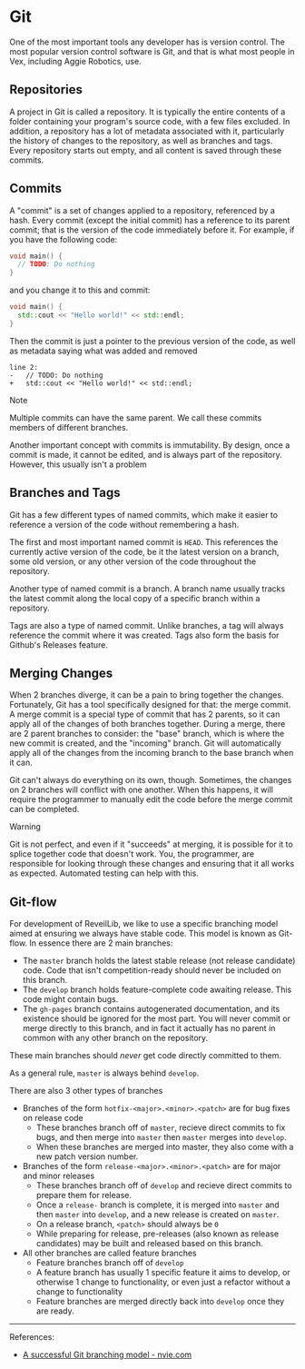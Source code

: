 # Git

One of the most important tools any developer has is version control. The most popular version control software is Git, and that is what most people in Vex, including Aggie Robotics, use.

## Repositories

A project in Git is called a repository. It is typically the entire contents of a folder containing your program's source code, with a few files excluded. In addition, a repository has a lot of metadata associated with it, particularly the history of changes to the repository, as well as branches and tags. Every repository starts out empty, and all content is saved through these commits.

## Commits

A "commit" is a set of changes applied to a repository, referenced by a hash. Every commit (except the initial commit) has a reference to its parent commit; that is the version of the code immediately before it. For example, if you have the following code:

```cpp
void main() {
  // TODO: Do nothing
}
```

and you change it to this and commit:

```cpp
void main() {
  std::cout << "Hello world!" << std::endl;
}
```

Then the commit is just a pointer to the previous version of the code, as well as metadata saying what was added and removed

```
line 2:
-   // TODO: Do nothing
+   std::cout << "Hello world!" << std::endl;
```

> [!NOTE]
> Multiple commits can have the same parent. We call these commits members of different branches.

Another important concept with commits is immutability. By design, once a commit is made, it cannot be edited, and is always part of the repository. However, this usually isn't a problem

## Branches and Tags

Git has a few different types of named commits, which make it easier to reference a version of the code without remembering a hash. 

The first and most important named commit is `HEAD`. This references the currently active version of the code, be it the latest version on a branch, some old version, or any other version of the code throughout the repository.

Another type of named commit is a branch. A branch name usually tracks the latest commit along the local copy of a specific branch within a repository.

Tags are also a type of named commit. Unlike branches, a tag will always reference the commit where it was created. Tags also form the basis for Github's Releases feature.

## Merging Changes

When 2 branches diverge, it can be a pain to bring together the changes. Fortunately, Git has a tool specifically designed for that: the merge commit. A merge commit is a special type of commit that has 2 parents, so it can apply all of the changes of both branches together. During a merge, there are 2 parent branches to consider: the "base" branch, which is where the new commit is created, and the "incoming" branch. Git will automatically apply all of the changes from the incoming branch to the base branch when it can.

Git can't always do everything on its own, though. Sometimes, the changes on 2 branches will conflict with one another. When this happens, it will require the programmer to manually edit the code before the merge commit can be completed.

> [!WARNING]
> Git is not perfect, and even if it "succeeds" at merging, it is possible for it to splice together code that doesn't work. You, the programmer, are responsible for looking through these changes and ensuring that it all works as expected. Automated testing can help with this.

## Git-flow

For development of ReveilLib, we like to use a specific branching model aimed at ensuring we always have stable code. This model is known as Git-flow. In essence there are 2 main branches:

- The `master` branch holds the latest stable release (not release candidate) code. Code that isn't competition-ready should never be included on this branch.
- The `develop` branch holds feature-complete code awaiting release. This code might contain bugs.
- The `gh-pages` branch contains autogenerated documentation, and its existence should be ignored for the most part. You will never commit or merge directly to this branch, and in fact it actually has no parent in common with any other branch on the repository.

These main branches should *never* get code directly committed to them.

As a general rule, `master` is always behind `develop`.

There are also 3 other types of branches

- Branches of the form `hotfix-<major>.<minor>.<patch>` are for bug fixes on release code
  - These branches branch off of `master`, recieve direct commits to fix bugs, and then merge into `master` then `master` merges into `develop`.
  - When these branches are merged into master, they also come with a new patch version number.
- Branches of the form `release-<major>.<minor>.<patch>` are for major and minor releases
  - These branches branch off of `develop` and recieve direct commits to prepare them for release.
  - Once a `release-` branch is complete, it is merged into `master` and then `master` into `develop`, and a new release is created on `master`.
  - On a release branch, `<patch>` should always be `0`
  - While preparing for release, pre-releases (also known as release candidates) may be built and released based on this branch.
- All other branches are called feature branches
  - Feature branches branch off of `develop`
  - A feature branch has usually 1 specific feature it aims to develop, or otherwise 1 change to functionality, or even just a refactor without a change to functionality
  - Feature branches are merged directly back into `develop` once they are ready.

---

References:
- [A successful Git branching model - nvie.com](https://nvie.com/posts/a-successful-git-branching-model/)